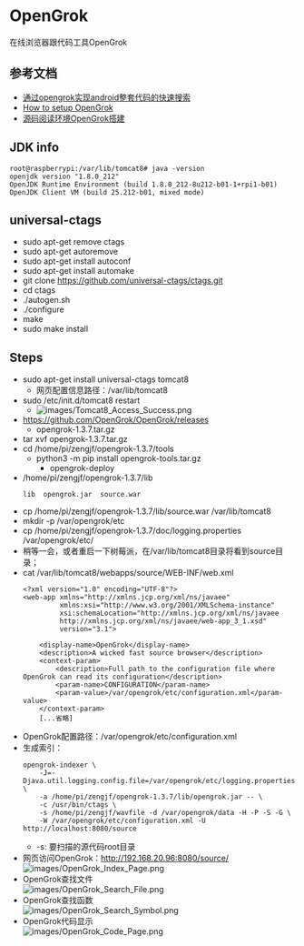 # OpenGrok

在线浏览器跟代码工具OpenGrok

## 参考文档

* [通过opengrok实现android整套代码的快速搜索](https://www.jianshu.com/p/b5665121e136)
* [How to setup OpenGrok](https://github.com/oracle/opengrok/wiki/How-to-setup-OpenGrok)
* [源码阅读环境OpenGrok搭建](https://zhuanlan.zhihu.com/p/45209482)


## JDK info

```
root@raspberrypi:/var/lib/tomcat8# java -version
openjdk version "1.8.0_212"
OpenJDK Runtime Environment (build 1.8.0_212-8u212-b01-1+rpi1-b01)
OpenJDK Client VM (build 25.212-b01, mixed mode)
```

## universal-ctags

* sudo apt-get remove ctags
* sudo apt-get autoremove
* sudo apt-get install autoconf
* sudo apt-get install automake
* git clone https://github.com/universal-ctags/ctags.git
* cd ctags
* ./autogen.sh 
* ./configure
* make
* sudo make install


## Steps

* sudo apt-get install universal-ctags tomcat8
  * 网页配置信息路径：/var/lib/tomcat8
* sudo /etc/init.d/tomcat8 restart  
  * ![images/Tomcat8_Access_Success.png](images/Tomcat8_Access_Success.png)
* https://github.com/OpenGrok/OpenGrok/releases
  * opengrok-1.3.7.tar.gz
* tar xvf opengrok-1.3.7.tar.gz
* cd /home/pi/zengjf/opengrok-1.3.7/tools
  * python3 -m pip install opengrok-tools.tar.gz
    * opengrok-deploy 
* /home/pi/zengjf/opengrok-1.3.7/lib
  ```
  lib  opengrok.jar  source.war
  ```
* cp /home/pi/zengjf/opengrok-1.3.7/lib/source.war /var/lib/tomcat8
* mkdir -p /var/opengrok/etc
* cp /home/pi/zengjf/opengrok-1.3.7/doc/logging.properties /var/opengrok/etc/
* 稍等一会，或者重启一下树莓派，在/var/lib/tomcat8目录将看到source目录；
* cat /var/lib/tomcat8/webapps/source/WEB-INF/web.xml
  ```
  <?xml version="1.0" encoding="UTF-8"?>
  <web-app xmlns="http://xmlns.jcp.org/xml/ns/javaee"
           xmlns:xsi="http://www.w3.org/2001/XMLSchema-instance"
           xsi:schemaLocation="http://xmlns.jcp.org/xml/ns/javaee
           http://xmlns.jcp.org/xml/ns/javaee/web-app_3_1.xsd"
           version="3.1">
  
      <display-name>OpenGrok</display-name>
      <description>A wicked fast source browser</description>
      <context-param>
          <description>Full path to the configuration file where OpenGrok can read its configuration</description>
          <param-name>CONFIGURATION</param-name>
          <param-value>/var/opengrok/etc/configuration.xml</param-value>
      </context-param>
      [...省略]
  ```
* OpenGrok配置路径：/var/opengrok/etc/configuration.xml
* 生成索引：
  ```
  opengrok-indexer \
      -J=-Djava.util.logging.config.file=/var/opengrok/etc/logging.properties \
      -a /home/pi/zengjf/opengrok-1.3.7/lib/opengrok.jar -- \
      -c /usr/bin/ctags \
      -s /home/pi/zengjf/wavfile -d /var/opengrok/data -H -P -S -G \
      -W /var/opengrok/etc/configuration.xml -U http://localhost:8080/source
  ```
  * -s: 要扫描的源代码root目录
* 网页访问OpenGrok：http://192.168.20.96:8080/source/  
  ![images/OpenGrok_Index_Page.png](images/OpenGrok_Index_Page.png)
* OpenGrok查找文件  
  ![images/OpenGrok_Search_File.png](images/OpenGrok_Search_File.png)
* OpenGrok查找函数  
  ![images/OpenGrok_Search_Symbol.png](images/OpenGrok_Search_Symbol.png)
* OpenGrok代码显示  
  ![images/OpenGrok_Code_Page.png](images/OpenGrok_Code_Page.png)
